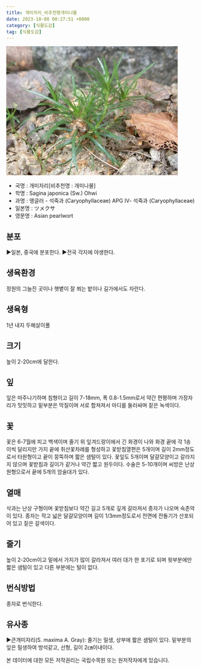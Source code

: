 ```yaml
---
title: 개미자리_비추천명개미나물
date: 2023-10-08 00:27:51 +0800
category: [식물도감]
tag: [식물도감]
---
```




![개미자리[비추천명 : 개미나물]](/assets/img/fileUpload/plants/basic/Caryophyllaceae/Sagina/10228/1_th2.JPG)
- 국명 : 개미자리[비추천명 : 개미나물]
- 학명 : Sagina japonica (Sw.) Ohwi
- 과명 : 앵글러 - 석죽과 (Caryophyllaceae) APG Ⅳ- 석죽과 (Caryophyllaceae)
- 일본명 : ツメクサ
- 영문명 : Asian pearlwort


## 분포
▶일본, 중국에 분포한다.
▶전국 각지에 야생한다.
## 생육환경
정원의 그늘진 곳이나 햇볕이 잘 쬐는 밭이나 길가에서도 자란다.
## 생육형
1년 내지 두해살이풀
## 크기
높이 2-20cm에 달한다.
## 잎
잎은 마주나기하며 침형이고 길이 7-18mm, 폭 0.8-1.5mm로서 약간 편평하며 가장자리가 밋밋하고 밑부분은 막질이며 서로 합쳐져서 마디를 둘러싸며 짙은 녹색이다.
## 꽃
꽃은 6-7월에 피고 백색이며 줄기 위 잎겨드랑이에서 긴 화경이 나와 화경 끝에 각 1송이씩 달리지만 가지 끝에 취산꽃차례를 형성하고 꽃받침열편은 5개이며 길이 2mm정도로서 타원형이고 끝이 뭉뚝하며 짧은 샘털이 있다. 꽃잎도 5개이며 달걀모양이고 갈라지지 않으며 꽃받침과 길이가 같거나 약간 짧고 원두이다. 수술은 5-10개이며 씨방은 난상 원형으로서 끝에 5개의 암술대가 있다.
## 열매
삭과는 난상 구형이며 꽃받침보다 약간 길고 5개로 깊게 갈라져서 종자가 나오며 숙존악이 있다. 종자는 작고 넓은 달걀모양이며 길이 1/3mm정도로서 전면에 잔돌기가 산포되어 있고 짙은 갈색이다.
## 줄기
높이 2-20cm이고 밑에서 가지가 많이 갈라져서 여러 대가 한 포기로 되며 윗부분에만 짧은 샘털이 있고 다른 부분에는 털이 없다.
## 번식방법
종자로 번식한다.
## 유사종
▶큰개미자리(S. maxima A. Gray): 줄기는 밀생, 상부에 짧은 샘털이 있다. 밑부분의 잎은 밀생하여 방석같고, 선형, 길이 2㎝이내이다.






본 데이터에 대한 모든 저작권리는 국립수목원 또는 원저작자에게 있습니다.
